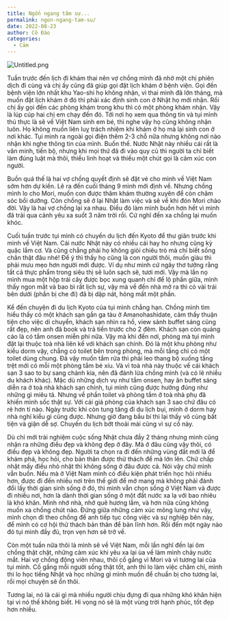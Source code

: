```yaml
---
title: Ngổn ngang tâm sự...
permalink: ngon-ngang-tam-su/
date: 2022-08-23
author: Cô Đào
categories:
  - Cảm
---
```


![Untitled.png](/images/c549d4aa-c51a-4c1a-a770-4b41c28abeac/Untitled.png)


Tuần trước đến lịch đi khám thai nên vợ chồng mình đã nhờ một chị phiên dịch đi cùng và chị ấy cũng đã giúp gọi đặt lịch khám ở bệnh viện. Gọi đến bệnh viện lớn nhất khu Yao-shi họ không nhận, vì thai mình đã lớn tháng, mà muốn đặt lịch khám ở đó thì phải xác định sinh con ở Nhật họ mới nhận. Rồi chị ấy gọi đến các phòng khám trong khu thì có một phòng khám nhận. Vậy là lúp cúp hai chị em chạy đến đó. Tới nơi họ xem qua thông tin và tụi mình thú thực là sẽ về Việt Nam sinh em bé, thì nghe vậy họ cũng không nhận luôn. Họ không muốn liên luỵ trách nhiệm khi khám ở họ mà lại sinh con ở nơi khác. Tụi mình ra ngoài gọi điện thêm 2-3 chỗ nữa nhưng không nơi nào nhận khi nghe thông tin của mình. Buồn thế. Nước Nhật này nhiều cái rất là văn minh, tiến bộ, nhưng khi mọi thứ đã đi vào quy củ thì người ta chỉ biết làm đúng luật mà thôi, thiếu linh hoạt và thiếu một chút gọi là cảm xúc con người.


Buồn quá thế là hai vợ chồng quyết định sẽ đặt vé cho mình về Việt Nam sớm hơn dự kiến. Lẽ ra đến cuối tháng 9 mình mới định về. Nhưng chồng mình lo cho Mori, muốn con được thăm khám thường xuyên để còn chăm sóc bồi dưỡng. Còn chồng sẽ ở lại Nhật làm việc và sẽ về khi đón Mori chào đời. Vậy là hai vợ chồng lại xa nhau. Điều đó làm mình buồn hơn hết vì mình đã trải qua cảnh yêu xa suốt 3 năm trời rồi. Cứ nghĩ đến xa chồng lại muốn khóc.


Cuối tuần trước tụi mình có chuyến du lịch đến Kyoto để thư giãn trước khi mình về Việt Nam. Cái nước Nhật này có nhiều cái hay ho nhưng cũng kỳ quặc lắm cơ. Và cũng chẳng phải họ không giỏi chiêu trò mà chỉ biết sống chân thật đâu nhé! Để ý thì thấy họ cũng là con người thôi, muốn giàu thì phải mưu mẹo hơn người mới được. Ví dụ như mình cứ ngây thơ tưởng rằng tất cả thực phẩm trong siêu thị sẽ luôn sạch sẽ, tươi mới. Vậy mà lần nọ mình mua một hộp trái cây được bọc xung quanh chỉ để lộ phần giữa, mình thấy ngon mắt và bao bì rất lịch sự, vậy mà về đến nhà mở ra thì có vài trái bên dưới (phần bị che đi) đã bị dập nát, hỏng mất một phần.


Kể đến chuyện đi du lịch Kyoto của tụi mình chẳng hạn. Chồng mình tìm hiểu thấy có một khách sạn gần ga tàu ở Amanohashidate, cảm thấy thuận tiện cho việc di chuyển, khách sạn nhìn ra hồ, view sảnh buffet sáng cũng rất đẹp, nên anh đã book và trả tiền trước cho 2 đêm. Khách sạn còn quảng cáo là có tắm onsen miễn phí nữa. Vậy mà khi đến nơi, phòng mà tụi mình đặt lại thuộc toà nhà liên kế với khách sạn chính. Đó là một khu phòng như kiểu dorm vậy, chẳng có toilet bên trong phòng, mà mỗi tầng chỉ có một toilet dùng chung. Đã vậy muốn tắm rửa thì phải leo thang bộ xuống tầng trệt mới có mỗi một phòng tắm bé xíu. Và vì toà nhà này thuộc về cái khách sạn 3 sao to bự sang chảnh kia, nên đã đánh lừa chồng mình (và có lẽ nhiều du khách khác). Mặc dù những dịch vụ như tắm onsen, hay ăn buffet sáng diễn ra ở toà nhà khách sạn chính, tụi mình cũng được hưởng đúng như những gì miêu tả. Nhưng về phần toilet và phòng tắm ở toà nhà phụ đã khiến mình sốc thật sự. Với cái giá phòng của khách sạn 3 sao chứ đâu có rẻ hơn tí nào. Ngày trước khi còn tung tăng đi du lịch bụi, mình ở dorm hay nhà nghỉ kiểu gì cũng được. Nhưng giờ đang bầu bí thì lại thấy vô cùng bất tiện và giận dễ sợ. Chuyến du lịch bớt thoải mái cũng vì sự cố này.


Dù chỉ mới trải nghiệm cuộc sống Nhật chưa đầy 2 tháng nhưng mình cũng nhận ra những điều đẹp và không đẹp ở đây. Mà ở đâu cũng vậy thôi, có điều đẹp và không đẹp. Người ta chọn ra đi đến những vùng đất mới là để khám phá, học hỏi, cho bản thân được thử thách để mà lớn lên. Chứ chấp nhặt mấy điều nhỏ nhặt thì không sống ở đâu được cả. Nói vậy chứ mình vẫn buồn. Nếu mà ở Việt Nam mình có điều kiện phát triển học hỏi nhiều hơn, được đi đến nhiều nơi trên thế giới để mở mang mà không phải đánh đổi lấy thời gian sinh sống ở đó, thì mình vẫn chọn sống ở Việt Nam và được đi nhiều nơi, hơn là dành thời gian sống ở một đất nước xa lạ với bao nhiêu là khó khăn. Mình nhớ nhà, nhớ quê hương lắm, và hơn nữa cũng không muốn xa chồng chút nào. Đứng giữa những cảm xúc mông lung như vậy, mình chọn đi theo chồng để anh tiếp tục công việc và sự nghiệp bên này, để mình có cơ hội thử thách bản thân để bản lĩnh hơn. Rồi đến một ngày nào đó tụi mình đầy đủ, trọn vẹn hơn sẽ trở về.


Còn một tuần nữa thôi là mình sẽ về Việt Nam, mỗi lần nghĩ đến lại ôm chồng thật chặt, những cảm xúc khi yêu xa lại ùa về làm mình chảy nước mắt. Hai vợ chồng động viên nhau, thôi cố gắng vì Mori và vì tương lai của tụi mình. Cố gắng mỗi người sống thật tốt, anh thì lo làm việc chăm chỉ, mình thì lo học tiếng Nhật và học những gì mình muốn để chuẩn bị cho tương lai, rồi mọi chuyện sẽ ổn thôi.


Tương lai, nó là cái gì mà nhiều người chịu đựng đi qua những khó khăn hiện tại vì nó thế không biết. Hi vọng nó sẽ là một vùng trời hạnh phúc, tốt đẹp hơn nhiều.

